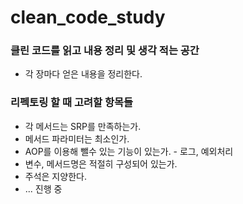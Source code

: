 # clean_code_study

### 클린 코드를 읽고 내용 정리 및 생각 적는 공간
- 각 장마다 얻은 내용을 정리한다.

### 리펙토링 할 때 고려할 항목들

- 각 메서드는 SRP를 만족하는가.
- 메서드 파라미터는 최소인가.
- AOP를 이용해 뺄수 있는 기능이 있는가. - 로그, 예외처리
- 변수, 메서드명은 적절히 구성되어 있는가.
- 주석은 지양한다.
- ... 진행 중
